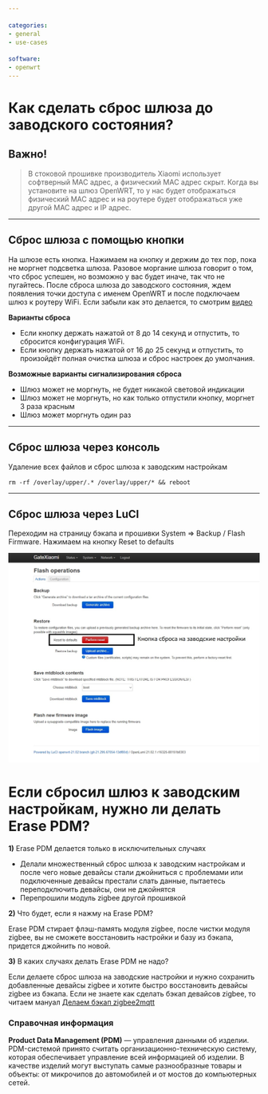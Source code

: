 ```yaml
---

categories:
- general
- use-cases

software:
- openwrt
---
```

# Как сделать сброс шлюза до заводского состояния?

## Важно!
> В стоковой прошивке производитель Xiaomi использует софтверный MAC адрес, а физический MAC адрес скрыт. Когда вы установите на шлюз OpenWRT, то у нас будет отображаться физический MAC адрес и на роутере будет отображаться уже другой MAC адрес и IP адрес.

***

## Сброс шлюза с помощью кнопки

На шлюзе есть кнопка. Нажимаем на кнопку и держим до тех пор, пока не моргнет подсветка шлюза. Разовое моргание шлюза говорит о том, что сброс успешен, но возможно у вас будет иначе, так что не пугайтесь. После сброса шлюза до заводского состояния, ждем появления точки доступа с именем OpenWRT и после подключаем шлюз к роутеру WiFi. Если забыли как это делается, то смотрим [видео](https://youtu.be/QhVWqDHjWu8?t=276)

**Варианты сброса**
* Если кнопку держать нажатой от 8 до 14 секунд и отпустить, то сбросится конфигурация WiFi.
* Если кнопку держать нажатой от 16 до 25 секунд и отпустить, то произойдёт полная очистка шлюза и сброс настроек до умолчания.


**Возможные варианты сигнализирования сброса**
* Шлюз может не моргнуть, не будет никакой световой индикации
* Шлюз может не моргнуть, но как только отпустили кнопку, моргнет 3 раза красным
* Шлюз может моргнуть один раз




***


## Сброс шлюза через консоль

Удаление всех файлов и сброс шлюза к заводским настройкам

```
rm -rf /overlay/upper/.* /overlay/upper/* && reboot
```

***


## Сброс шлюза через LuCI

Переходим на страницу бэкапа и прошивки System => Backup / Flash Firmware. Нажимаем на кнопку Reset to defaults

![Reset to defaults](https://github.com/DivanX10/Openwrt-scripts-for-gateway-zhwg11lm/blob/main/image/reset%20to%20defaults.jpg)

# Если сбросил шлюз к заводским настройкам, нужно ли делать Erase PDM?

**1)** Erase PDM делается только в исключительных случаях

* Делали множественный сброс шлюза к заводским настройкам и после чего новые девайсы стали джойниться с проблемами или подключенные девайсы престали слать данные, пытаетесь переподключить девайсы, они не джойнятся
* Перепрошили модуль zigbee другой прошивкой

**2)** Что будет, если я нажму на Erase PDM?

Erase PDM стирает флэш-память модуля zigbee, после чистки модуля zigbee, вы не сможете восстановить настройки и базу из бэкапа, придется джойнить по новой.

**3)** В каких случаях делать Erase PDM не надо?

Если делаете сброс шлюза на заводские настройки и нужно сохранить добавленные девайсы zigbee и хотите быстро восстановить девайсы zigbee из бэкапа. Если не знаете как сделать бэкап девайсов zigbee, то читаем мануал [Делаем бэкап zigbee2mqtt](https://github.com/DivanX10/Openwrt-scripts-for-gateway-zhwg11lm/wiki/Делаем-бэкап-zigbee2mqtt)

### Справочная информация

**Product Data Management (PDM)** — управления данными об изделии. PDM-системой принято считать организационно-техническую систему, которая обеспечивает управление всей информацией об изделии. В качестве изделий могут выступать самые разнообразные товары и объекты: от микрочипов до автомобилей и от мостов до компьютерных сетей.
